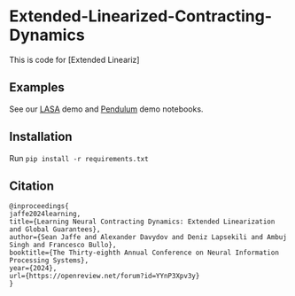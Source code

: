# Extended-Linearized-Contracting-Dynamics
This is code for [Extended Lineariz]


## Examples
See our [LASA](https://github.com/seanjaffe1/Extended-Linearized-Contracting-Dynamics/blob/main/lasa_demo.ipynb) demo and [Pendulum](https://github.com/seanjaffe1/Extended-Linearized-Contracting-Dynamics/blob/main/pendulum_demo.ipynb) demo notebooks.

## Installation
Run
```pip install -r requirements.txt```

## Citation
```
@inproceedings{
jaffe2024learning,
title={Learning Neural Contracting Dynamics: Extended Linearization and Global Guarantees},
author={Sean Jaffe and Alexander Davydov and Deniz Lapsekili and Ambuj Singh and Francesco Bullo},
booktitle={The Thirty-eighth Annual Conference on Neural Information Processing Systems},
year={2024},
url={https://openreview.net/forum?id=YYnP3Xpv3y}
}
```
